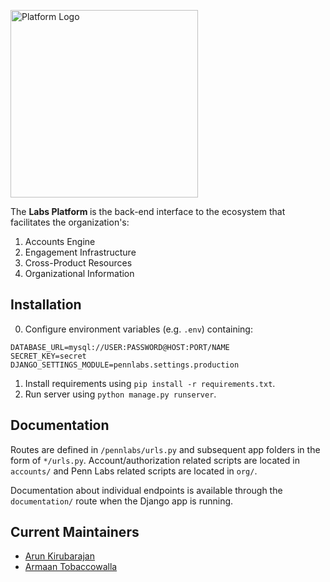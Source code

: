 <a href="https://platform.pennlabs.org" target="_blank" rel="noopener noreferrer"><img width="300" src="https://i.imgur.com/E0Qldg5.png" alt="Platform Logo"></a>

The <strong> Labs Platform </strong> is the back-end interface to the ecosystem that facilitates the organization's:

1. Accounts Engine
2. Engagement Infrastructure
3. Cross-Product Resources
4. Organizational Information

## Installation
0. Configure environment variables (e.g. `.env`) containing:
```
DATABASE_URL=mysql://USER:PASSWORD@HOST:PORT/NAME
SECRET_KEY=secret
DJANGO_SETTINGS_MODULE=pennlabs.settings.production
```
1. Install requirements using `pip install -r requirements.txt`.
2. Run server using `python manage.py runserver`.

## Documentation
Routes are defined in `/pennlabs/urls.py` and subsequent app folders in the form of `*/urls.py`. Account/authorization related scripts are located in `accounts/` and Penn Labs related scripts are located in `org/`.

Documentation about individual endpoints is available through the `documentation/` route when the Django app is running.

## Current Maintainers
- [Arun Kirubarajan](https://github.com/kirubarajan)
- [Armaan Tobaccowalla](https://github.com/ArmaanT)
